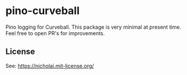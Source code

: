 # pino-curveball

Pino logging for Curveball. This package is very minimal at present time. Feel free to open PR's for improvements.

## License

See: <https://nicholai.mit-license.org/>
